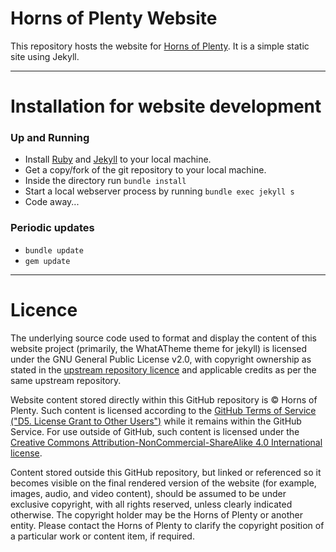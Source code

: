 # Horns of Plenty Website

This repository hosts the website for [Horns of Plenty](https://www.hornsofplenty.co.uk/). It is a simple static site using Jekyll.

---

# Installation for website development
### Up and Running
* Install [Ruby](https://www.ruby-lang.org/en/) and [Jekyll](https://jekyllrb.com/) to your local machine.
* Get a copy/fork of the git repository to your local machine.
* Inside the directory run `bundle install`
* Start a local webserver process by running `bundle exec jekyll s`
* Code away...
### Periodic updates
* `bundle update`
* `gem update`


---

# Licence

The underlying source code used to format and display the content of this website project (primarily, the WhatATheme theme for jekyll) is licensed under the GNU General Public License v2.0, with copyright ownership as stated in the [upstream repository licence](https://github.com/thedevslot/WhatATheme/blob/master/LICENSE) and applicable credits as per the same upstream repository.

Website content stored directly within this GitHub repository is © Horns of Plenty. Such content is licensed according to the [GitHub Terms of Service ("D5. License Grant to Other Users")](https://docs.github.com/en/site-policy/github-terms/github-terms-of-service#5-license-grant-to-other-users) while it remains within the GitHub Service. For use outside of GitHub, such content is licensed under the [Creative Commons Attribution-NonCommercial-ShareAlike 4.0 International license](https://creativecommons.org/licenses/by-nc-sa/4.0/).

Content stored outside this GitHub repository, but linked or referenced so it becomes visible on the final rendered version of the website (for example, images, audio, and video content), should be assumed to be under exclusive copyright, with all rights reserved, unless clearly indicated otherwise. The copyright holder may be the Horns of Plenty or another entity. Please contact the Horns of Plenty to clarify the copyright position of a particular work or content item, if required.
